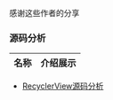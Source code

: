 感谢这些作者的分享
### 源码分析
名称  | 介绍展示
:---: | --- 
* [RecyclerView源码分析](http://blog.saymagic.cn/2016/10/21/understand-recycler.html)
